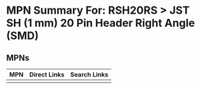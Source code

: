 



# MPN Summary For: RSH20RS > JST SH (1 mm) 20 Pin Header Right Angle (SMD)

## MPNs
  

|MPN|Direct Links|Search Links|
| :--- | :--- | :--- |
||||
